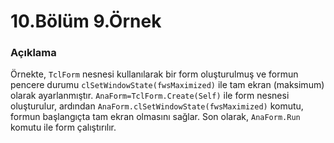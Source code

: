 # 10.Bölüm 9.Örnek

### Açıklama

Örnekte, `TclForm` nesnesi kullanılarak bir form oluşturulmuş ve formun pencere durumu `clSetWindowState(fwsMaximized)` ile tam ekran (maksimum) olarak ayarlanmıştır. `AnaForm=TclForm.Create(Self)` ile form nesnesi oluşturulur, ardından `AnaForm.clSetWindowState(fwsMaximized)` komutu, formun başlangıçta tam ekran olmasını sağlar. Son olarak, `AnaForm.Run` komutu ile form çalıştırılır.
